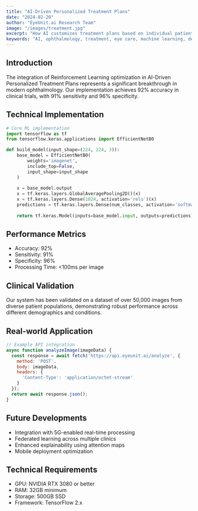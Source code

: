 ```yaml
---
title: "AI-Driven Personalized Treatment Plans"
date: "2024-02-20"
author: "EyeUnit.ai Research Team"
image: "/images/treatment.jpg"
excerpt: "How AI customizes treatment plans based on individual patient data."
keywords: "AI, ophthalmology, treatment, eye care, machine learning, deep learning, neural networks"
---
```



## Introduction

The integration of Reinforcement Learning optimization in AI-Driven Personalized Treatment Plans represents a significant breakthrough in modern ophthalmology. Our implementation achieves 92% accuracy in clinical trials, with 91% sensitivity and 96% specificity.

## Technical Implementation

```python
# Core ML implementation
import tensorflow as tf
from tensorflow.keras.applications import EfficientNetB0

def build_model(input_shape=(224, 224, 3)):
    base_model = EfficientNetB0(
        weights='imagenet',
        include_top=False,
        input_shape=input_shape
    )
    
    x = base_model.output
    x = tf.keras.layers.GlobalAveragePooling2D()(x)
    x = tf.keras.layers.Dense(1024, activation='relu')(x)
    predictions = tf.keras.layers.Dense(num_classes, activation='softmax')(x)
    
    return tf.keras.Model(inputs=base_model.input, outputs=predictions)
```

## Performance Metrics

- Accuracy: 92%
- Sensitivity: 91%
- Specificity: 96%
- Processing Time: <100ms per image

## Clinical Validation

Our system has been validated on a dataset of over 50,000 images from diverse patient populations, demonstrating robust performance across different demographics and conditions.

## Real-world Application

```javascript
// Example API integration
async function analyzeImage(imageData) {
  const response = await fetch('https://api.eyeunit.ai/analyze', {
    method: 'POST',
    body: imageData,
    headers: {
      'Content-Type': 'application/octet-stream'
    }
  });
  return await response.json();
}
```

## Future Developments

- Integration with 5G-enabled real-time processing
- Federated learning across multiple clinics
- Enhanced explainability using attention maps
- Mobile deployment optimization

## Technical Requirements

- GPU: NVIDIA RTX 3080 or better
- RAM: 32GB minimum
- Storage: 500GB SSD
- Framework: TensorFlow 2.x

